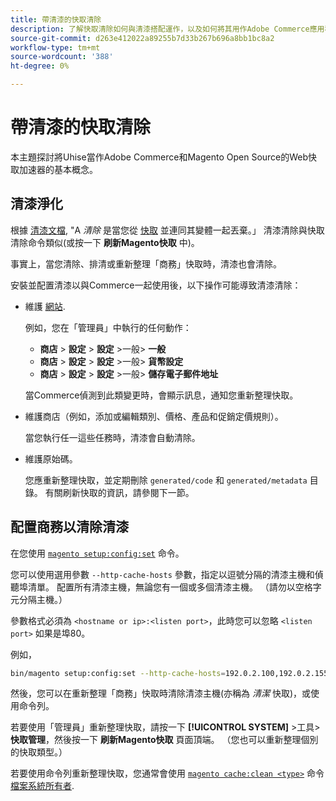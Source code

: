 ```yaml
---
title: 帶清漆的快取清除
description: 了解快取清除如何與清漆搭配運作，以及如何將其用作Adobe Commerce應用程式的Web快取加速器。
source-git-commit: d263e412022a89255b7d33b267b696a8bb1bc8a2
workflow-type: tm+mt
source-wordcount: '388'
ht-degree: 0%

---
```



# 帶清漆的快取清除

本主題探討將Uhise當作Adobe Commerce和Magento Open Source的Web快取加速器的基本概念。

## 清漆淨化

根據 [清漆文檔](https://www.varnish-cache.org/docs/trunk/users-guide/purging.html), &quot;A *清除* 是當您從 [快取](https://glossary.magento.com/cache) 並連同其變體一起丟棄。」 清漆清除與快取清除命令類似(或按一下 **刷新Magento快取** 中)。

事實上，當您清除、排清或重新整理「商務」快取時，清漆也會清除。

安裝並配置清漆以與Commerce一起使用後，以下操作可能導致清漆清除：

- 維護 [網站](https://glossary.magento.com/website).

   例如，您在「管理員」中執行的任何動作：

   - **商店** > **設定** > **設定** >一般> **一般**
   - **商店** > **設定** > **設定** >一般> **貨幣設定**
   - **商店** > **設定** > **設定** >一般> **儲存電子郵件地址**

   當Commerce偵測到此類變更時，會顯示訊息，通知您重新整理快取。

- 維護商店（例如，添加或編輯類別、價格、產品和促銷定價規則）。

   當您執行任一這些任務時，清漆會自動清除。

- 維護原始碼。

   您應重新整理快取，並定期刪除 `generated/code` 和 `generated/metadata` 目錄。 有關刷新快取的資訊，請參閱下一節。

## 配置商務以清除清漆

在您使用 [`magento setup:config:set`](https://devdocs.magento.com/guides/v2.4/reference/cli/magento.html#setupconfigset) 命令。

您可以使用選用參數 `--http-cache-hosts` 參數，指定以逗號分隔的清漆主機和偵聽埠清單。 配置所有清漆主機，無論您有一個或多個清漆主機。 （請勿以空格字元分隔主機。）

參數格式必須為 `<hostname or ip>:<listen port>`，此時您可以忽略 `<listen port>` 如果是埠80。

例如，

```bash
bin/magento setup:config:set --http-cache-hosts=192.0.2.100,192.0.2.155:6081
```

然後，您可以在重新整理「商務」快取時清除清漆主機(亦稱為 *清潔* 快取)，或使用命令列。

若要使用「管理員」重新整理快取，請按一下 **[!UICONTROL SYSTEM]** >工具> **快取管理**，然後按一下 **刷新Magento快取** 頁面頂端。 （您也可以重新整理個別的快取類型。）

若要使用命令列重新整理快取，您通常會使用 [`magento cache:clean <type>`](../cli/manage-cache.md#clean-and-flush-cache-types) 命令 [檔案系統所有者](../../installation/prerequisites/file-system/overview.md).
